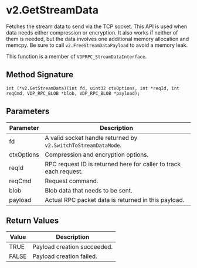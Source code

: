 # v2.GetStreamData

Fetches the stream data to send via the TCP socket. This API is used when data needs either compression or encryption. It also works if neither of them is needed, but the data involves one additional memory allocation and memcpy. Be sure to call `v2.FreeStreamDataPayload` to avoid a memory leak.

This function is a member of `VDPRPC_StreamDataInterface`.

## Method Signature
```
int (*v2.GetStreamData)(int fd, uint32 ctxOptions, int *reqId, int reqCmd, VDP_RPC_BLOB *blob, VDP_RPC_BLOB *payload);
```

## Parameters

| Parameter | Description |
| --------- | ----------- |
| fd | A valid socket handle returned by `v2.SwitchToStreamDataMode`. |
| ctxOptions | Compression and encryption options. |
|reqId | RPC request ID is returned here for caller to track each request. |
| reqCmd | Request command. |
| blob | Blob data that needs to be sent. |
| payload | Actual RPC packet data is returned in this payload. |

## Return Values

| Value | Description |
| ----- | ----------- |
| TRUE | Payload creation succeeded. |
| FALSE | Payload creation failed. |



